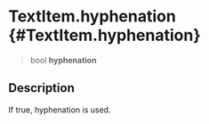 TextItem.hyphenation {#TextItem.hyphenation}
====================

> bool **hyphenation**

Description
-----------

If true, hyphenation is used.
